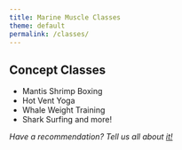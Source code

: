 ```yaml
---
title: Marine Muscle Classes
theme: default
permalink: /classes/
---
```

## Concept Classes
- Mantis Shrimp Boxing
- Hot Vent Yoga
- Whale Weight Training
- Shark Surfing
and more!

_Have a recommendation? Tell us all about [it!](https://surfgym/suggestions)_
